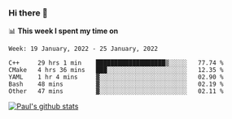 ### Hi there 👋

📊 **This week I spent my time on**
<!--START_SECTION:waka-->
```text
Week: 19 January, 2022 - 25 January, 2022

C++     29 hrs 1 min    ███████████████████▒░░░░░   77.74 % 
CMake   4 hrs 36 mins   ███░░░░░░░░░░░░░░░░░░░░░░   12.35 % 
YAML    1 hr 4 mins     ▓░░░░░░░░░░░░░░░░░░░░░░░░   02.90 % 
Bash    48 mins         ▓░░░░░░░░░░░░░░░░░░░░░░░░   02.19 % 
Other   47 mins         ▓░░░░░░░░░░░░░░░░░░░░░░░░   02.11 % 
```
<!--END_SECTION:waka-->


[![Paul's github stats](https://github-readme-stats.vercel.app/api?username=mickeyouyou&theme=dracula&show_icons=true)](https://github.com/anuraghazra/github-readme-stats)
